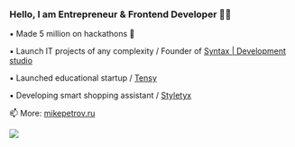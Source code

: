 ### Hello, I am Entrepreneur & Frontend Developer 👨‍💻

▪ Made 5 million on hackathons 🍋

▪ Launch IT projects of any complexity / Founder of [Syntax | Development studio](https://dev-syntax.ru/)

▪ Launched educational startup / [Tensy](https://tensy.io/)

▪ Developing smart shopping assistant / [Styletyx](https://styletyx.com/) 

📫 More: [mikepetrov.ru](https://mikepetrov.com)

![](https://komarev.com/ghpvc/?username=mike-petrov)
